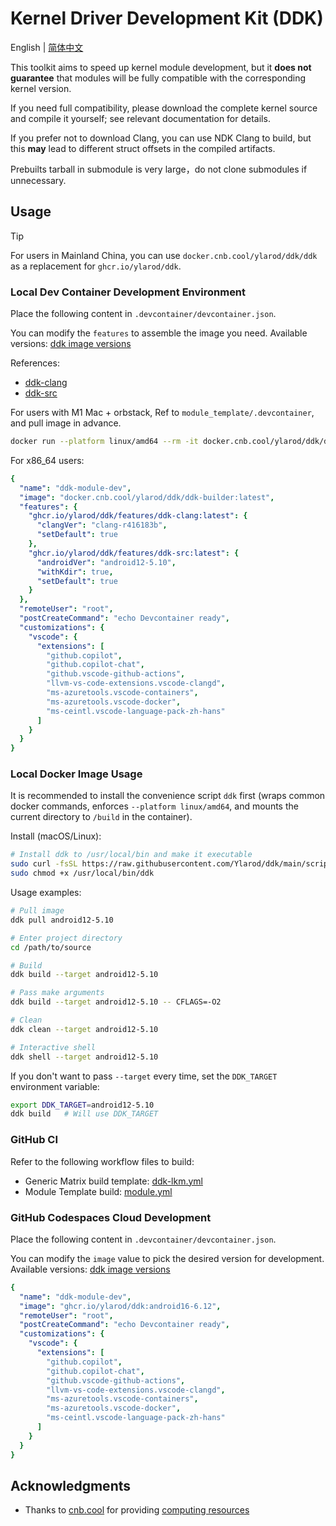 # Kernel Driver Development Kit (DDK)

English | [简体中文](README.md)

This toolkit aims to speed up kernel module development, but it **does not guarantee** that modules will be fully compatible with the corresponding kernel version.

If you need full compatibility, please download the complete kernel source and compile it yourself; see relevant documentation for details.

If you prefer not to download Clang, you can use NDK Clang to build, but this **may** lead to different struct offsets in the compiled artifacts.

Prebuilts tarball in submodule is very large，do not clone submodules if unnecessary.

## Usage

> [!TIP]
> For users in Mainland China, you can use `docker.cnb.cool/ylarod/ddk/ddk` as a replacement for `ghcr.io/ylarod/ddk`.

### Local Dev Container Development Environment

Place the following content in `.devcontainer/devcontainer.json`.

You can modify the `features` to assemble the image you need. Available versions: [ddk image versions](https://github.com/Ylarod/ddk/pkgs/container/ddk/versions)

References:

- [ddk-clang](https://github.com/Ylarod/ddk/blob/main/features/src/ddk-clang/devcontainer-feature.json)
- [ddk-src](https://github.com/Ylarod/ddk/blob/main/features/src/ddk-src/devcontainer-feature.json)

For users with M1 Mac + orbstack, Ref to `module_template/.devcontainer`, and pull image in advance.

```bash
docker run --platform linux/amd64 --rm -it docker.cnb.cool/ylarod/ddk/ddk-builder:latest
```

For x86_64 users:

```yml
{
  "name": "ddk-module-dev",
  "image": "docker.cnb.cool/ylarod/ddk/ddk-builder:latest",
  "features": {
    "ghcr.io/ylarod/ddk/features/ddk-clang:latest": {
      "clangVer": "clang-r416183b",
      "setDefault": true
    },
    "ghcr.io/ylarod/ddk/features/ddk-src:latest": {
      "androidVer": "android12-5.10",
      "withKdir": true,
      "setDefault": true
    }
  },
  "remoteUser": "root",
  "postCreateCommand": "echo Devcontainer ready",
  "customizations": {
    "vscode": {
      "extensions": [
        "github.copilot",
        "github.copilot-chat",
        "github.vscode-github-actions",
        "llvm-vs-code-extensions.vscode-clangd",
        "ms-azuretools.vscode-containers",
        "ms-azuretools.vscode-docker",
        "ms-ceintl.vscode-language-pack-zh-hans"
      ]
    }
  }
}
```


### Local Docker Image Usage

It is recommended to install the convenience script `ddk` first (wraps common docker commands, enforces `--platform linux/amd64`, and mounts the current directory to `/build` in the container).

Install (macOS/Linux):

```bash
# Install ddk to /usr/local/bin and make it executable
sudo curl -fsSL https://raw.githubusercontent.com/Ylarod/ddk/main/scripts/ddk -o /usr/local/bin/ddk
sudo chmod +x /usr/local/bin/ddk
```

Usage examples:

```bash
# Pull image
ddk pull android12-5.10

# Enter project directory
cd /path/to/source

# Build
ddk build --target android12-5.10

# Pass make arguments
ddk build --target android12-5.10 -- CFLAGS=-O2

# Clean
ddk clean --target android12-5.10

# Interactive shell
ddk shell --target android12-5.10
```

If you don't want to pass `--target` every time, set the `DDK_TARGET` environment variable:

```bash
export DDK_TARGET=android12-5.10
ddk build   # Will use DDK_TARGET
```

### GitHub CI

Refer to the following workflow files to build:

- Generic Matrix build template: [ddk-lkm.yml](https://github.com/Ylarod/ddk/blob/main/.github/workflows/ddk-lkm.yml)
- Module Template build: [module.yml](https://github.com/Ylarod/ddk/blob/main/.github/workflows/module.yml)

### GitHub Codespaces Cloud Development

Place the following content in `.devcontainer/devcontainer.json`.

You can modify the `image` value to pick the desired version for development. Available versions: [ddk image versions](https://github.com/Ylarod/ddk/pkgs/container/ddk/versions)

```yaml
{
  "name": "ddk-module-dev",
  "image": "ghcr.io/ylarod/ddk:android16-6.12",
  "remoteUser": "root",
  "postCreateCommand": "echo Devcontainer ready",
  "customizations": {
    "vscode": {
      "extensions": [
        "github.copilot",
        "github.copilot-chat",
        "github.vscode-github-actions",
        "llvm-vs-code-extensions.vscode-clangd",
        "ms-azuretools.vscode-containers",
        "ms-azuretools.vscode-docker",
        "ms-ceintl.vscode-language-pack-zh-hans"
      ]
    }
  }
}
```

## Acknowledgments

- Thanks to [cnb.cool](https://cnb.cool) for providing [computing resources](https://mp.weixin.qq.com/s/4VqdKrvsoidAokKArMZfQA)
